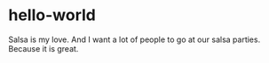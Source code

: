 # hello-world

Salsa is my love.
And I want a lot of people to go at our salsa parties.
Because it is great.
